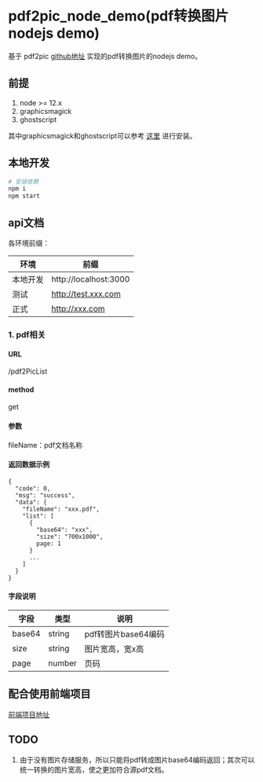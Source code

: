 # pdf2pic_node_demo(pdf转换图片nodejs demo)

基于 pdf2pic [github地址](https://github.com/yakovmeister/pdf2image) 实现的pdf转换图片的nodejs demo。


## 前提
1. node >= 12.x
2. graphicsmagick
3. ghostscript

其中graphicsmagick和ghostscript可以参考 [这里](https://github.com/yakovmeister/pdf2image/blob/master/docs/gm-installation.md) 进行安装。


## 本地开发

```bash
# 安装依赖
npm i
npm start
```


## api文档

各环境前缀：

|环境       |前缀       |
|-----------|----------|
|本地开发|http://localhost:3000|
|测试|http://test.xxx.com|
|正式|http://xxx.com|

### 1. pdf相关

#### URL

/pdf2PicList

#### method

get

#### 参数

fileName：pdf文档名称

#### 返回数据示例

```
{
  "code": 0,
  "msg": "success",
  "data": {
    "fileName": "xxx.pdf",
    "list": [
      {
        "base64": "xxx",
        "size": "700x1000",
        page: 1
      }
      ...
    ]
  }
}
```
#### 字段说明
|字段       |类型       |说明     |
|-----------|----------|--------|
|base64|string|pdf转图片base64编码|
|size|string|图片宽高，宽x高|
|page|number|页码|


## 配合使用前端项目

[前端项目地址](https://github.com/superZchen0701/pic2pdf_vue_demo)


## TODO
1. 由于没有图片存储服务，所以只能将pdf转成图片base64编码返回；其次可以统一转换的图片宽高，使之更加符合源pdf文档。

